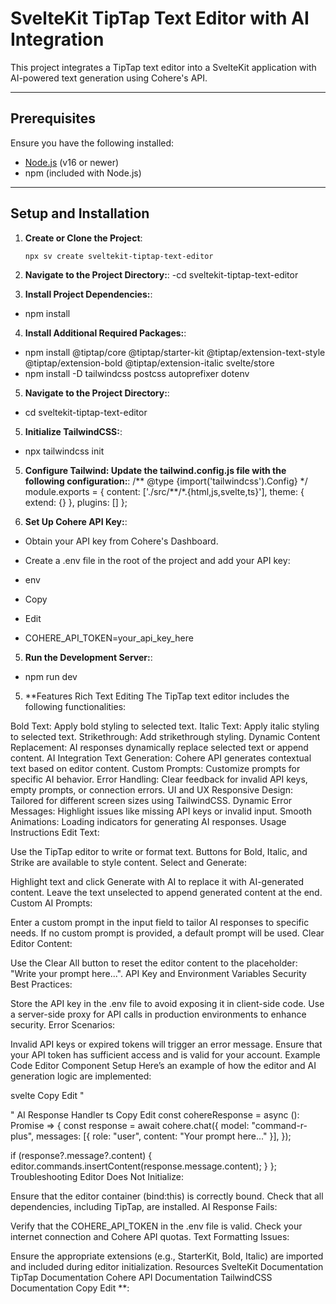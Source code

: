 # SvelteKit TipTap Text Editor with AI Integration

This project integrates a TipTap text editor into a SvelteKit application with AI-powered text generation using Cohere's API.

---

## Prerequisites

Ensure you have the following installed:

- [Node.js](https://nodejs.org/) (v16 or newer)
- npm (included with Node.js)

---

## Setup and Installation

1. **Create or Clone the Project**:

   ```bash
   npx sv create sveltekit-tiptap-text-editor
   ```

2. **Navigate to the Project Directory:**:
   -cd sveltekit-tiptap-text-editor

3. **Install Project Dependencies:**:

- npm install

4. **Install Additional Required Packages:**:

- npm install @tiptap/core @tiptap/starter-kit @tiptap/extension-text-style @tiptap/extension-bold @tiptap/extension-italic svelte/store
- npm install -D tailwindcss postcss autoprefixer dotenv

5. **Navigate to the Project Directory:**:

- cd sveltekit-tiptap-text-editor

5. **Initialize TailwindCSS:**:

- npx tailwindcss init

5. **Configure Tailwind: Update the tailwind.config.js file with the following configuration:**:
   /** @type {import('tailwindcss').Config} \*/
   module.exports = {
   content: ['./src/**/\*.{html,js,svelte,ts}'],
   theme: {
   extend: {}
   },
   plugins: []
   };

6. **Set Up Cohere API Key:**:

- Obtain your API key from Cohere's Dashboard.

- Create a .env file in the root of the project and add your API key:

- env
- Copy
- Edit
- COHERE_API_TOKEN=your_api_key_here

5. **Run the Development Server:**:

- npm run dev

5. \*\*Features
   Rich Text Editing
   The TipTap text editor includes the following functionalities:

Bold Text: Apply bold styling to selected text.
Italic Text: Apply italic styling to selected text.
Strikethrough: Add strikethrough styling.
Dynamic Content Replacement: AI responses dynamically replace selected text or append content.
AI Integration
Text Generation: Cohere API generates contextual text based on editor content.
Custom Prompts: Customize prompts for specific AI behavior.
Error Handling: Clear feedback for invalid API keys, empty prompts, or connection errors.
UI and UX
Responsive Design: Tailored for different screen sizes using TailwindCSS.
Dynamic Error Messages: Highlight issues like missing API keys or invalid input.
Smooth Animations: Loading indicators for generating AI responses.
Usage Instructions
Edit Text:

Use the TipTap editor to write or format text.
Buttons for Bold, Italic, and Strike are available to style content.
Select and Generate:

Highlight text and click Generate with AI to replace it with AI-generated content.
Leave the text unselected to append generated content at the end.
Custom AI Prompts:

Enter a custom prompt in the input field to tailor AI responses to specific needs.
If no custom prompt is provided, a default prompt will be used.
Clear Editor Content:

Use the Clear All button to reset the editor content to the placeholder: "Write your prompt here...".
API Key and Environment Variables
Security Best Practices:

Store the API key in the .env file to avoid exposing it in client-side code.
Use a server-side proxy for API calls in production environments to enhance security.
Error Scenarios:

Invalid API keys or expired tokens will trigger an error message.
Ensure that your API token has sufficient access and is valid for your account.
Example Code
Editor Component Setup
Here’s an example of how the editor and AI generation logic are implemented:

svelte
Copy
Edit
"

<script lang="ts">
  import { writable } from "svelte/store";
  import { Editor } from "@tiptap/core";
  import StarterKit from "@tiptap/starter-kit";

  let editorContainer: HTMLDivElement | null = null;
  let editor: Editor | null = null;

  const initializeEditor = (container: HTMLDivElement | null): Editor => {
    return new Editor({
      element: container || undefined,
      extensions: [StarterKit],
      content: "Write your prompt here...",
    });
  };

  onMount(() => {
    editor = initializeEditor(editorContainer);
    return () => editor?.destroy();
  });
</script>

<div bind:this={editorContainer} class="editor-container"></div>"
AI Response Handler
ts
Copy
Edit
const cohereResponse = async (): Promise<void> => {
  const response = await cohere.chat({
    model: "command-r-plus",
    messages: [{ role: "user", content: "Your prompt here..." }],
  });

if (response?.message?.content) {
editor.commands.insertContent(response.message.content);
}
};
Troubleshooting
Editor Does Not Initialize:

Ensure that the editor container (bind:this) is correctly bound.
Check that all dependencies, including TipTap, are installed.
AI Response Fails:

Verify that the COHERE_API_TOKEN in the .env file is valid.
Check your internet connection and Cohere API quotas.
Text Formatting Issues:

Ensure the appropriate extensions (e.g., StarterKit, Bold, Italic) are imported and included during editor initialization.
Resources
SvelteKit Documentation
TipTap Documentation
Cohere API Documentation
TailwindCSS Documentation
Copy
Edit
\*\*:
